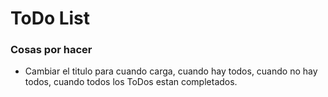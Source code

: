 # ToDo List 

### Cosas por hacer
- Cambiar el titulo para cuando carga, cuando hay todos, cuando no hay todos, cuando todos los ToDos estan completados.
